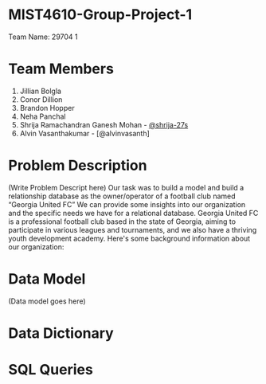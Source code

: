 # MIST4610-Group-Project-1
Team Name: 29704 1

# Team Members
1. Jillian Bolgla 
2. Conor Dillion 
3. Brandon Hopper 
4. Neha Panchal 
5. Shrija Ramachandran Ganesh Mohan - [@shrija-27s]([https://pages.github.com/](https://github.com/shrija-27?tab=repositories))
6. Alvin Vasanthakumar - [@alvinvasanth]

# Problem Description
(Write Problem Descript here)
Our task was to build a model and build a relationship database as the owner/operator of a football club named “Georgia United FC” We can provide some insights into our organization and the specific needs we have for a relational database. Georgia United FC is a professional football club based in the state of Georgia, aiming to participate in various leagues and tournaments, and we also have a thriving youth development academy. Here's some background information about our organization:


# Data Model
(Data model goes here)

# Data Dictionary 

# SQL Queries

